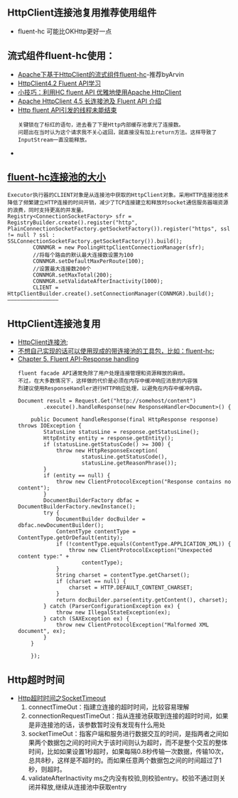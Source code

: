 ## HttpClient连接池复用推荐使用组件
- fluent-hc 可能比OKHttp更好一点

## 流式组件fluent-hc使用：
- [Apache下基于HttpClient的流式组件fluent-hc](https://blog.csdn.net/tengxing007/article/details/99826391)-推荐byArvin
- [HttpClient4.2 Fluent API学习](https://blog.csdn.net/vector_yi/article/details/24298629)
- [小技巧：利用HC fluent API 优雅地使用Apache HttpClient](https://blog.csdn.net/flysqrlboy/article/details/88706049)
- [Apache HttpClient 4.5 长连接池及 Fluent API 介绍](https://blog.csdn.net/vipshop_fin_dev/article/details/80561976)
- [Http fluent API引发的线程未能结束](https://www.cnblogs.com/tecfans/p/3626827.html)
    ```
    关键锁在了标红的语句，进去看了下是Http内部缓存池拿光了连接数。
    问题出在当时认为这个请求我不关心返回，就直接没有加上return方法。这样导致了InputStream一直没能释放。
    ```
- []()

## [fluent-hc连接池的大小](https://blog.csdn.net/tengxing007/article/details/99826391)
```
Executor执行器的CLIENT对象是从连接池中获取的HttpClient对象。采用HTTP连接池技术降低了频繁建立HTTP连接的时间开销，减少了TCP连接建立和释放时socket通信服务器端资源的浪费，同时支持更高的并发量。
Registry<ConnectionSocketFactory> sfr = RegistryBuilder.create().register("http",     PlainConnectionSocketFactory.getSocketFactory()).register("https", ssl != null ? ssl :  SSLConnectionSocketFactory.getSocketFactory()).build();
        CONNMGR = new PoolingHttpClientConnectionManager(sfr);
        //将每个路由的默认最大连接数设置为100
        CONNMGR.setDefaultMaxPerRoute(100);
        //设置最大连接数200个
        CONNMGR.setMaxTotal(200);
        CONNMGR.setValidateAfterInactivity(1000);
        CLIENT = HttpClientBuilder.create().setConnectionManager(CONNMGR).build();
————————————————
```

## HttpClient连接池复用
- [HttpClient连接池](https://jianpage.com/2019/06/05/httpclientspool/);
- [不想自己实现的话可以使用现成的带连接池的工具包，比如：fluent-hc](https://jianpage.com/2019/06/05/httpclientspool/);
- [Chapter 5. Fluent API-Response handling](https://hc.apache.org/httpcomponents-client-ga/tutorial/html/fluent.html)
    ```
    fluent facade API通常免除了用户处理连接管理和资源释放的麻烦。
    不过，在大多数情况下，这样做的代价是必须在内存中缓冲响应消息的内容强
    烈建议使用ResponseHandler进行HTTP响应处理，以避免在内存中缓冲内容。
    ```
    ```
    Document result = Request.Get("http://somehost/content")
            .execute().handleResponse(new ResponseHandler<Document>() {
    
        public Document handleResponse(final HttpResponse response) throws IOException {
            StatusLine statusLine = response.getStatusLine();
            HttpEntity entity = response.getEntity();
            if (statusLine.getStatusCode() >= 300) {
                throw new HttpResponseException(
                        statusLine.getStatusCode(),
                        statusLine.getReasonPhrase());
            }
            if (entity == null) {
                throw new ClientProtocolException("Response contains no content");
            }
            DocumentBuilderFactory dbfac = DocumentBuilderFactory.newInstance();
            try {
                DocumentBuilder docBuilder = dbfac.newDocumentBuilder();
                ContentType contentType = ContentType.getOrDefault(entity);
                if (!contentType.equals(ContentType.APPLICATION_XML)) {
                    throw new ClientProtocolException("Unexpected content type:" +
                        contentType);
                }
                String charset = contentType.getCharset();
                if (charset == null) {
                    charset = HTTP.DEFAULT_CONTENT_CHARSET;
                }
                return docBuilder.parse(entity.getContent(), charset);
            } catch (ParserConfigurationException ex) {
                throw new IllegalStateException(ex);
            } catch (SAXException ex) {
                throw new ClientProtocolException("Malformed XML document", ex);
            }
        }
    
        });
    ```
## Http超时时间
- [Http超时时间之SocketTimeout](https://www.cnblogs.com/number7/p/9514040.html)
    1. connectTimeOut：指建立连接的超时时间，比较容易理解
    2. connectionRequestTimeOut：指从连接池获取到连接的超时时间，如果是非连接池的话，该参数暂时没有发现有什么用处
    3. socketTimeOut：指客户端和服务进行数据交互的时间，是指两者之间如果两个数据包之间的时间大于该时间则认为超时，而不是整个交互的整体时间，比如如果设置1秒超时，如果每隔0.8秒传输一次数据，传输10次，总共8秒，这样是不超时的。而如果任意两个数据包之间的时间超过了1秒，则超时。
    4. validateAfterInactivity ms之内没有校验,则校验entry。校验不通过则关闭并释放,继续从连接池中获取entry